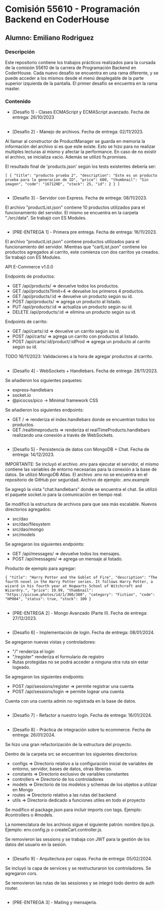 # Comisión 55610 - Programación Backend en CoderHouse

## Alumno: Emiliano Rodriguez

### Descripción

Este repositorio contiene los trabajos prácticos realizados para la cursada de la comisión 55610 de la carrera de Programación Backend en CoderHouse.
Cada nuevo desafío se encuentra en una rama diferente, y se puede acceder a los mismos desde el menú desplegable de la parte superior izquierda de la pantalla. El primer desafío se encuentra en la rama master.

### Contenido

- [Desafío 1] - Clases ECMAScript y ECMAScript avanzado. Fecha de entrega: 26/10/2023

##

- [Desafío 2] - Manejo de archivos. Fecha de entrega: 02/11/2023.

Al llamar al constructor de ProductManager se guarda en memoria la información del archivo si es que este existe. Esto se hizo para no realizar multiples lecturas al mismo y afectar la performance. En caso de no existir el archivo, se inicializa vacio. Además se utilizó fs.promises.

El resultado final de 'products.json' según los tests existentes debería ser:

`[
	{
		"title": "producto prueba 2",
		"description": "Este es un producto prueba para la generacion de ID",
		"price": 600,
		"thumbnail": "Sin imagen",
		"code": "16712HD",
		"stock": 25,
		"id": 2
	}
]`

##

- [Desafío 3] - Servidor con Express. Fecha de entrega: 08/11/2023.

El archivo "productList.json" contiene 10 productos utilizados para el funcionamiento del servidor. El mismo se encuentra en la carpeta "./src/data". Se trabajó con ES Modules.

##

- [PRE-ENTREGA 1] - Primera pre entrega. Fecha de entrega: 16/11/2023.

El archivo "productList.json" contiene productos utilizados para el funcionamiento del servidor. Mientras que "cartList.json" contiene los productos agregados al carrito, este comienza con dos carritos ya creados. Se trabajó con ES Modules.

API E-Commerce v1.0.0

Endpoints de productos:

- GET /api/products/ => devuelve todos los productos.
- GET /api/products?limit=4 => devuelve los primeros 4 productos.
- GET /api/products/:id => devuelve un producto según su id.
- POST /api/products/ => agrega un producto al listado.
- PUT /api/products/:id => actualiza un producto según su id.
- DELETE /api/products/:id => elimina un producto según su id.

Endpoints de carrito:

- GET /api/carts/:id => devuelve un carrito según su id.
- POST /api/carts/ => agrega un carrito con productos al listado.
- POST /api/carts/:id/product/:idProd => agrega un producto al carrito según su id.

TODO 16/11/2023: Validaciones a la hora de agregar productos al carrito.

##

- [Desafío 4] - WebSockets + Handlebars. Fecha de entrega: 28/11/2023.

Se añadieron los siguientes paquetes:

- express-handlebars
- socket.io
- @picocss/pico -> Minimal framework CSS

Se añadieron los siguientes endpoints:

- GET / => renderiza el index.handlebars donde se encuentran todos los productos.
- GET /realtimeproducts => renderiza el realTimeProducts.handlebars realizando una conexión a través de WebSockets.

##

- [Desafío 5] - Persistencia de datos con MongoDB + Chat. Fecha de entrega: 14/12/2023.

IMPORTANTE: Se incluyó el archivo .env para ejecutar el servidor, el mismo contiene las variables de entorno necesarias para la conexión a la base de datos. Se utilizó MongoDB Atlas. El archivo .env no se encuentra en el repositorio de GitHub por seguridad.
Archivo de ejemplo: .env.example

Se agregó la vista "chat.handlebars" donde se encuentra el chat. Se utilizó el paquete socket.io para la comunicación en tiempo real.

Se modificó la estructura de archivos para que sea más escalable. Nuevos directorios agregados:

- src/dao
- src/dao/filesystem
- src/dao/mongo
- src/models

Se agregaron los siguientes endpoints:

- GET /api/messages/ => devuelve todos los mensajes.
- POST /api/messages/ => agrega un mensaje al listado.

Producto de ejemplo para agregar:

`{
	"title": "Harry Potter and the Goblet of Fire",
	"description": "The fourth novel in the Harry Potter series. It follows Harry Potter, a wizard in his fourth year at Hogwarts School of Witchcraft and Wizardry.",
	"price": 19.99,
	"thumbnail": "https://picsum.photos/id/1/300/300",
	"category": "Fiction",
	"code": "HP004",
	"status": true,
	"stock": 100
}`

##

- [PRE-ENTREGA 2] - Mongo Avanzado (Parte II). Fecha de entrega: 27/12/2023.

##

- [Desafío 6] - Implementación de login. Fecha de entrega: 08/01/2024.

Se agregaron nuevas vistas y controladores:

- "/" renderiza el login
- "/register" renderiza el formulario de registro
- Rutas protegidas no se podrá acceder a ninguna otra ruta sin estar logeado.

Se agregaron los siguientes endpoints:

- POST /api/sessions/register => permite registrar una cuenta
- POST /api/sessions/login => permite logear una cuenta

Cuenta con una cuenta admin no registrada en la base de datos.

##

- [Desafío 7] - Refactor a nuestro login. Fecha de entrega: 16/01/2024.

##

- [Desafío 8] - Práctica de integración sobre tu ecommerce. Fecha de entrega: 26/01/2024.

Se hizo una gran refactorización de la estructura del proyecto.

Dentro de la carpeta src se encuentran los siguientes directorios:

- configs => Directorio relativo a la configuración inicial de variables de entorno, servidor, bases de datos, otras librerias.
- constants => Directorio exclusivo de variables constantes
- controllers => Directorio de los controladores
- models => Directorio de los modelos y schemas de los objetos a utilizar en Mongo
- routes => Directorio relativo a las rutas del backend
- utils => Directorio dedicado a funciones utiles en todo el proyecto

Se modifico el package.json para incluir imports con tags. Ejemplo: #controllers o #models.

La nomenclatura de los archivos sigue el siguiente patrón: nombre.tipo.js. Ejemplo: env.config.js o createCart.controller.js.

Se removieron las sessions y se trabaja con JWT para la gestión de los datos del usuario en la sesión.

##

- [Desafío 9] - Arquitectura por capas. Fecha de entrega: 05/02/2024.

Se incluyó la capa de services y se restructuraron los controladores. Se agregaron cors.

Se removieron las rutas de las sessiones y se integró todo dentro de auth router.

##

- [PRE-ENTREGA 3] - Mailing y mensajería.
